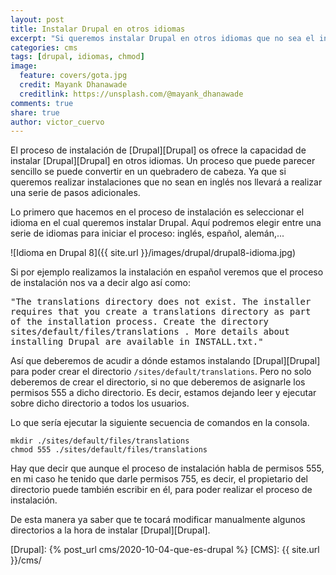 ```yaml
---
layout: post
title: Instalar Drupal en otros idiomas
excerpt: "Si queremos instalar Drupal en otros idiomas que no sea el inglés deberemos de realizar algunas modificaciones sobre el sistema de ficheros. Veamos cuales son."
categories: cms
tags: [drupal, idiomas, chmod]
image:
  feature: covers/gota.jpg
  credit: Mayank Dhanawade
  creditlink: https://unsplash.com/@mayank_dhanawade
comments: true
share: true
author: victor_cuervo
---
```


El proceso de instalación de [Drupal][Drupal] os ofrece la capacidad de instalar [Drupal][Drupal] en otros idiomas. Un proceso que puede parecer sencillo se puede convertir en un quebradero de cabeza. Ya que si queremos realizar instalaciones que no sean en inglés nos llevará a realizar una serie de pasos adicionales.

Lo primero que hacemos en el proceso de instalación es seleccionar el idioma en el cual queremos instalar Drupal. Aquí podremos elegir entre una serie de idiomas para iniciar el proceso: inglés, español, alemán,...

![Idioma en Drupal 8]({{ site.url }}/images/drupal/drupal8-idioma.jpg)

Si por ejemplo realizamos la instalación en español veremos que el proceso de instalación nos va a decir algo así como:

<samp>
"The translations directory does not exist.
The installer requires that you create a translations directory as part of the installation process. Create the directory sites/default/files/translations . More details about installing Drupal are available in INSTALL.txt."
</samp>

Así que deberemos de acudir a dónde estamos instalando [Drupal][Drupal] para poder crear el directorio `/sites/default/translations`. Pero no solo deberemos de crear el directorio, si no que deberemos de asignarle los permisos 555 a dicho directorio. Es decir, estamos dejando leer y ejecutar sobre dicho directorio a todos los usuarios.

Lo que sería ejecutar la siguiente secuencia de comandos en la consola.

~~~
mkdir ./sites/default/files/translations
chmod 555 ./sites/default/files/translations
~~~

Hay que decir que aunque el proceso de instalación habla de permisos 555, en mi caso he tenido que darle permisos 755, es decir, el propietario del directorio puede también escribir en él, para poder realizar el proceso de instalación.

De esta manera ya saber que te tocará modificar manualmente algunos directorios a la hora de instalar [Drupal][Drupal].

[Drupal]: {% post_url cms/2020-10-04-que-es-drupal %}
[CMS]: {{ site.url }}/cms/
